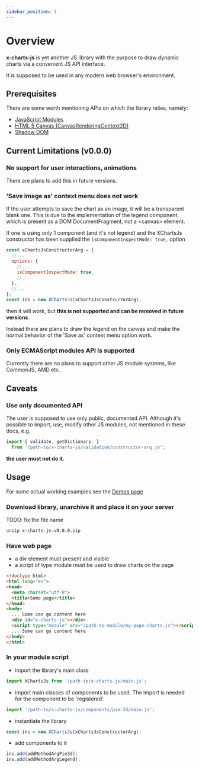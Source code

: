 ```yaml
---
sidebar_position: 1
---
```


# Overview

**x-charts-js** is yet another JS library with the purpose to draw dynamic
charts via a convenient JS API interface.

It is supposed to be used in any modern web browser's environment.

## Prerequisites

There are some worth mentioning APIs on which the library relies, namely:

- [JavaScript Modules](https://developer.mozilla.org/en-US/docs/Web/JavaScript/Guide/Modules)
- [HTML 5 Canvas (CanvasRenderingContext2D)](https://developer.mozilla.org/en-US/docs/Web/API/Canvas_API)
- [Shadow DOM](https://developer.mozilla.org/en-US/docs/Web/API/Web_components/Using_shadow_DOM)

## Current Limitations (v0.0.0)

### No support for user interactions, animations

There are plans to add this in future versions.

### 'Save image as' context menu does not work

If the user attempts to save the chart as an image, it will be a transparent
blank one. This is due to the implementation of the legend component, which is
present as a DOM DocumentFragment, not a &lt;canvas&gt; element.

If one is using only 1 component (and it's not legend) and the XChartsJs
constructor has been supplied the `isComponentInspectMode: true,` option

```js
const xChartsJsConstructorArg = {
  //...
  options: {
    //...
    isComponentInspectMode: true,
    //...
  },
  //...
};
const ins = new XChartsJs(xChartsJsConstructorArg);
```

then it will work, but **this is not supported and can be removed in future
versions**.

Instead there are plans to draw the legend on the canvas and make the normal
behavior of the 'Save as' context menu option work.

### Only ECMAScript modules API is supported

Currently there are no plans to support other JS module systems, like CommonJS,
AMD etc.

## Caveats

### Use only documented API

The user is supposed to use only public, documented API. Although it's possible
to import, use, modify other JS modules, not mentioned in these docs, e.g.

```js
import { validate, getDictionary, }
  from '/path-to/x-charts-js/validation/constructor-arg.js';
```

**the user must not do it**.

## Usage

For some actual working examples see the [Demos page](/docs/demos)

### Download library, unarchive it and place it on your server

TODO: fix the file name

```bash
unzip x-charts-js-v0.0.0.zip
```

### Have web page

- a div element must present and visible
- a script of type module must be used to draw charts on the page

```html
<!doctype html>
<html lang="en">
<head>
  <meta charset="utf-8">
  <title>Some page</title>
</head>
<body>
  ... Some can go content here
  <div id="x-charts-js"></div>
  <script type="module" src="/path-to-module/my-page-charts.js"></script>
  ... Some can go content here
</body>
</html>
```

### In your module script

- import the library's main class

```js
import XChartsJs from '/path-to/x-charts-js/main.js';
```

- import main classes of components to be used. The import is needed for the
  component to be 'registered'.

```js
import '/path-to/x-charts-js/components/pie-3d/main.js';
```

- instantiate the library

```js
const ins = new XChartsJs(xChartsJsConstructorArg);
```

- add components to it

```js
ins.add(addMethodArgPie3d);
ins.add(addMethodArgLegend);
```
